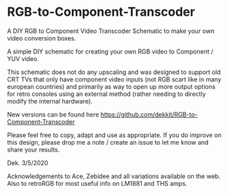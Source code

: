 # RGB-to-Component-Transcoder
A DIY RGB to Component Video Transcoder Schematic to make your own video conversion boxes. 

A simple DIY schematic for creating your own RGB video to Component / YUV video.

This schematic does not do any upscaling and was designed to support old CRT TVs that only have component video inputs (not RGB scart like in many european countries) and primarily as way to open up more output options for retro consoles using an external method (rather needing to directly modify the internal hardware).

New versions can be found here
https://github.com/dekkit/RGB-to-Component-Transcoder

Please feel free to copy, adapt and use as appropriate. If you do improve on this design, please drop me a note / create an issue to let me know and share your results.

Dek.
3/5/2020

Acknowledgements to Ace, Zebidee and all variations available on the web.
Also to retroRGB for most useful info on LM1881 and THS amps.
